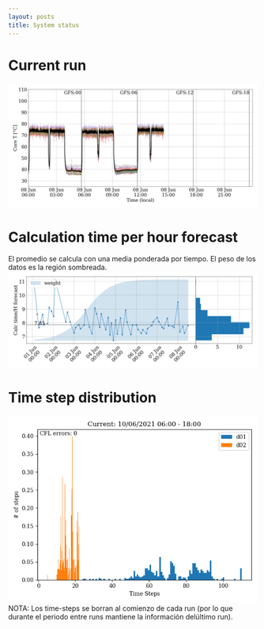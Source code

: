 ```yaml
---
layout: posts
title: System status
---
```


# Current run
<img class="post__img cores" src="/assets/images/temp.png">


# Calculation time per hour forecast
El promedio se calcula con una media ponderada por tiempo. El peso de los datos es la región sombreada. 
<img class="post__img cores" src="/assets/images/time_run.png">


# Time step distribution
<img class="post__img cores" src="/assets/images/times.png">
NOTA: Los time-steps se borran al comienzo de cada run (por lo que durante el periodo entre runs mantiene la información delúltimo run).
